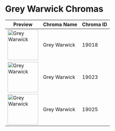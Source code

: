 # Grey Warwick Chromas

| Preview | Chroma Name | Chroma ID |
|---|---|---|
| <img src='https://raw.communitydragon.org/latest/plugins/rcp-be-lol-game-data/global/default/v1/champion-chroma-images/19/19018.png' alt='Grey Warwick' width='100'> | Grey Warwick | 19018 |
| <img src='https://raw.communitydragon.org/latest/plugins/rcp-be-lol-game-data/global/default/v1/champion-chroma-images/19/19023.png' alt='Grey Warwick' width='100'> | Grey Warwick | 19023 |
| <img src='https://raw.communitydragon.org/latest/plugins/rcp-be-lol-game-data/global/default/v1/champion-chroma-images/19/19025.png' alt='Grey Warwick' width='100'> | Grey Warwick | 19025 |
